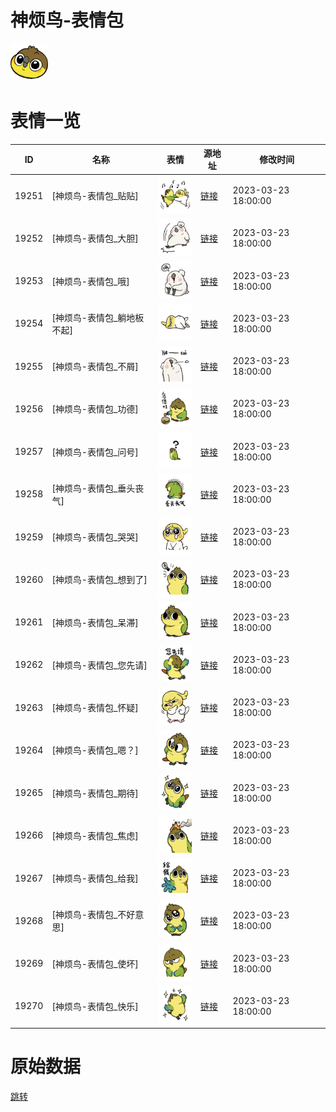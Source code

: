 # 神烦鸟-表情包

<img src="./cover.png" height="60" alt="cover" />

# 表情一览

|ID|名称|表情|源地址|修改时间|
|----|----|----|----|----|
|19251|[神烦鸟-表情包_贴贴]|<img src="./pic/019251_%5B神烦鸟-表情包_贴贴%5D.png" height="60" alt="贴贴"/>|[链接](https://i0.hdslb.com/bfs/garb/aa9e563927b05900f75c2255ea573eacee134c9f.png)|2023-03-23 18:00:00|
|19252|[神烦鸟-表情包_大胆]|<img src="./pic/019252_%5B神烦鸟-表情包_大胆%5D.png" height="60" alt="大胆"/>|[链接](https://i0.hdslb.com/bfs/garb/b590e1401544a07fa549785cd874fee4c8b665e4.png)|2023-03-23 18:00:00|
|19253|[神烦鸟-表情包_哦]|<img src="./pic/019253_%5B神烦鸟-表情包_哦%5D.png" height="60" alt="哦"/>|[链接](https://i0.hdslb.com/bfs/garb/334870e84863c2d0bbf5eee9eb9058553040d830.png)|2023-03-23 18:00:00|
|19254|[神烦鸟-表情包_躺地板不起]|<img src="./pic/019254_%5B神烦鸟-表情包_躺地板不起%5D.png" height="60" alt="躺地板不起"/>|[链接](https://i0.hdslb.com/bfs/garb/9a361c6a503ff484a3c82200cd3d692a7e5d2505.png)|2023-03-23 18:00:00|
|19255|[神烦鸟-表情包_不屑]|<img src="./pic/019255_%5B神烦鸟-表情包_不屑%5D.png" height="60" alt="不屑"/>|[链接](https://i0.hdslb.com/bfs/garb/0fa4390b6ab4dd109cfedb1dbafc0e421d00c86b.png)|2023-03-23 18:00:00|
|19256|[神烦鸟-表情包_功德]|<img src="./pic/019256_%5B神烦鸟-表情包_功德%5D.png" height="60" alt="功德"/>|[链接](https://i0.hdslb.com/bfs/garb/3079454748aa771f5f3804c60c8fd25c8ba53c7d.png)|2023-03-23 18:00:00|
|19257|[神烦鸟-表情包_问号]|<img src="./pic/019257_%5B神烦鸟-表情包_问号%5D.png" height="60" alt="问号"/>|[链接](https://i0.hdslb.com/bfs/garb/f54a828d9d6223b24196f42ea27f4b53a2a20fdf.png)|2023-03-23 18:00:00|
|19258|[神烦鸟-表情包_垂头丧气]|<img src="./pic/019258_%5B神烦鸟-表情包_垂头丧气%5D.png" height="60" alt="垂头丧气"/>|[链接](https://i0.hdslb.com/bfs/garb/43ea9908a9795450d3b3f7a143cc8d845420cb6c.png)|2023-03-23 18:00:00|
|19259|[神烦鸟-表情包_哭哭]|<img src="./pic/019259_%5B神烦鸟-表情包_哭哭%5D.png" height="60" alt="哭哭"/>|[链接](https://i0.hdslb.com/bfs/garb/7a60dc17193b5a39a718caf4f6574da13260ea63.png)|2023-03-23 18:00:00|
|19260|[神烦鸟-表情包_想到了]|<img src="./pic/019260_%5B神烦鸟-表情包_想到了%5D.png" height="60" alt="想到了"/>|[链接](https://i0.hdslb.com/bfs/garb/659ae2fb6a606167af6fbb5bbcd14b6a06357673.png)|2023-03-23 18:00:00|
|19261|[神烦鸟-表情包_呆滞]|<img src="./pic/019261_%5B神烦鸟-表情包_呆滞%5D.png" height="60" alt="呆滞"/>|[链接](https://i0.hdslb.com/bfs/garb/8f902895ca49542e211d59d41b461f501a751464.png)|2023-03-23 18:00:00|
|19262|[神烦鸟-表情包_您先请]|<img src="./pic/019262_%5B神烦鸟-表情包_您先请%5D.png" height="60" alt="您先请"/>|[链接](https://i0.hdslb.com/bfs/garb/fad52aa1184fb88e1796767be04a9c19152ba57e.png)|2023-03-23 18:00:00|
|19263|[神烦鸟-表情包_怀疑]|<img src="./pic/019263_%5B神烦鸟-表情包_怀疑%5D.png" height="60" alt="怀疑"/>|[链接](https://i0.hdslb.com/bfs/garb/1511ace82822e3075e51d2a7379a1f9252dbfd4d.png)|2023-03-23 18:00:00|
|19264|[神烦鸟-表情包_嗯？]|<img src="./pic/019264_%5B神烦鸟-表情包_嗯？%5D.png" height="60" alt="嗯？"/>|[链接](https://i0.hdslb.com/bfs/garb/1b52f85b20b207c2e6d259c9ce2606a77e1e76c0.png)|2023-03-23 18:00:00|
|19265|[神烦鸟-表情包_期待]|<img src="./pic/019265_%5B神烦鸟-表情包_期待%5D.png" height="60" alt="期待"/>|[链接](https://i0.hdslb.com/bfs/garb/f62e19f023e3489980741b21a624322aa0172989.png)|2023-03-23 18:00:00|
|19266|[神烦鸟-表情包_焦虑]|<img src="./pic/019266_%5B神烦鸟-表情包_焦虑%5D.png" height="60" alt="焦虑"/>|[链接](https://i0.hdslb.com/bfs/garb/7a414dbc0266d83a487feb80894985d91aafe60f.png)|2023-03-23 18:00:00|
|19267|[神烦鸟-表情包_给我]|<img src="./pic/019267_%5B神烦鸟-表情包_给我%5D.png" height="60" alt="给我"/>|[链接](https://i0.hdslb.com/bfs/garb/2556f9c2e8add7fb31ac1ecd79f5778093433cf9.png)|2023-03-23 18:00:00|
|19268|[神烦鸟-表情包_不好意思]|<img src="./pic/019268_%5B神烦鸟-表情包_不好意思%5D.png" height="60" alt="不好意思"/>|[链接](https://i0.hdslb.com/bfs/garb/5adc088797187c2214bfe2c5612c790a22339f30.png)|2023-03-23 18:00:00|
|19269|[神烦鸟-表情包_使坏]|<img src="./pic/019269_%5B神烦鸟-表情包_使坏%5D.png" height="60" alt="使坏"/>|[链接](https://i0.hdslb.com/bfs/garb/192225ba6547d6b25c0e5d23f2ba63a11adfbe8d.png)|2023-03-23 18:00:00|
|19270|[神烦鸟-表情包_快乐]|<img src="./pic/019270_%5B神烦鸟-表情包_快乐%5D.png" height="60" alt="快乐"/>|[链接](https://i0.hdslb.com/bfs/garb/32a72745c24c832cdd37a829bfdadbca7c9f9820.png)|2023-03-23 18:00:00|

# 原始数据

[跳转](./raw.json)

